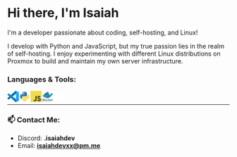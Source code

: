 # Hi there, I'm Isaiah 

I'm a developer passionate about coding, self-hosting, and Linux!

I develop with Python and JavaScript, but my true passion lies in the realm of self-hosting. I enjoy experimenting with different Linux distributions on Proxmox to build and maintain my own server infrastructure.

 
### Languages & Tools:
<img align="left" alt="Visual Studio Code" width="26px" src="./img/vscode.svg"/>
<img align="left" alt="Python" width="26px" src="./img/python.svg"/>
<img align="left" alt="Java" width="26px" src="./img/javascript.svg"/>
<img align="left" alt="Docker" width="26px" src="./img/docker.svg"/>
<img align="left" alt="Github" width="26px" src="./img/github.svg"/>

<br />

---

### 📫 Contact Me: 
- Discord: **.isaiahdev**
- Email: **isaiahdevxx@pm.me**
